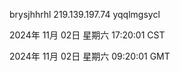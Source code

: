 brysjhhrhl 219.139.197.74 yqqlmgsycl

2024年 11月 02日 星期六 17:20:01 CST

2024年 11月 02日 星期六 09:20:01 GMT
